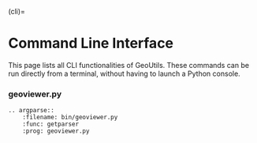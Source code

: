 (cli)=
# Command Line Interface

This page lists all CLI functionalities of GeoUtils.
These commands can be run directly from a terminal, without having to launch a Python console.

### geoviewer.py

```{eval-rst}
.. argparse::
    :filename: bin/geoviewer.py
    :func: getparser
    :prog: geoviewer.py
```